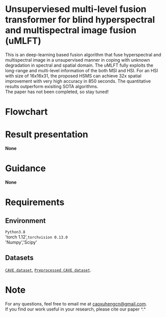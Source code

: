 # Unsuperviesed multi-level fusion transformer for blind hyperspectral and multispectral image fusion (uMLFT)
This is an deep-learning based fusion algorithm that fuse hyperspectral and multispectral image in a unsupervised manner in coping with unknown degradation in spectral and spatial domain. The uMLFT fully exploits the long-range and multi-level information of the both MSI and HSI. For an HSI with size of 16x16x31, the proposed HSMS can achieve 32x spatial improvement with very high accuracy in 850 seconds. The quantitative results outperform exisiting SOTA algorithms.  
The paper has not been completed, so stay tuned!
# Flowchart

# Result presentation
**None**
# Guidance
**None**
# Requirements
## Environment
`Python3.8`  
'torch 1.12',`torchvision 0.13.0`  
'Numpy','Scipy'
## Datasets
[`CAVE dataset`](https://www1.cs.columbia.edu/CAVE/databases/multispectral/), 
 [`Preprocessed CAVE dataset`](https://aistudio.baidu.com/aistudio/datasetdetail/147509).
# Note
For any questions, feel free to email me at caoxuhengcn@gmail.com.  
If you find our work useful in your research, please cite our paper ^.^
